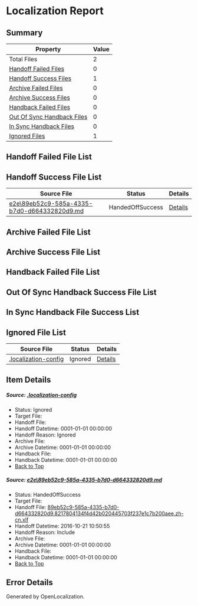 # <a name='report-top'></a> Localization Report

## Summary
 Property | Value 
 -------- | ----- 
 Total Files | 2
[ Handoff Failed Files ](#handoff-failed-list)| 0
[ Handoff Success Files ](#handoff-success-list)| 1
[ Archive Failed Files ](#archive-failed-list)| 0
[ Archive Success Files ](#archive-success-list)| 0
[ Handback Failed Files ](#handback-failed-list)| 0
[ Out Of Sync Handback Files ](#outofsync-handback-success-list)| 0
[ In Sync Handback Files ](#insync-handback-success-list)| 0
[ Ignored Files ](#ignored-list)| 1

## <a name='handoff-failed-list'></a> Handoff Failed File List

## <a name='handoff-success-list'></a> Handoff Success File List
 Source File | Status | Details 
 ----------- | ------ | ------- 
 [e2e\89eb52c9-585a-4335-b7d0-d664332820d9.md](https://github.com/OpenLocalizationTestOrg/ol-test0/blob/b27728c3650ae3f85941689cfef80e62b31310ff/e2e/89eb52c9-585a-4335-b7d0-d664332820d9.md) | HandedOffSuccess | [Details](#d707f952c99482f31ed1c06b83bc4a6b243f2e591)

## <a name='archive-failed-list'></a> Archive Failed File List

## <a name='archive-success-list'></a> Archive Success File List

## <a name='handback-failed-list'></a> Handback Failed File List

## <a name='outofsync-handback-success-list'></a> Out Of Sync Handback Success File List

## <a name='insync-handback-success-list'></a> In Sync Handback File Success List

## <a name='ignored-list'></a> Ignored File List
 Source File | Status | Details 
 ----------- | ------ | ------- 
 [.localization-config](https://github.com/OpenLocalizationTestOrg/ol-test0/blob/b27728c3650ae3f85941689cfef80e62b31310ff/.localization-config) | Ignored | [Details](#c268a05ecaa7ec85942ed632c29928ee5bd6da8d0)

## Item Details
##### <a name='c268a05ecaa7ec85942ed632c29928ee5bd6da8d0'></a> Source: [.localization-config](https://github.com/OpenLocalizationTestOrg/ol-test0/blob/b27728c3650ae3f85941689cfef80e62b31310ff/.localization-config)
* Status: Ignored
* Target File: 
* Handoff File: 
* Handoff Datetime: 0001-01-01 00:00:00
* Handoff Reason: Ignored
* Archive File: 
* Archive Datetime: 0001-01-01 00:00:00
* Handback File: 
* Handback Datetime: 0001-01-01 00:00:00
* [Back to Top](#report-top)

##### <a name='d707f952c99482f31ed1c06b83bc4a6b243f2e591'></a> Source: [e2e\89eb52c9-585a-4335-b7d0-d664332820d9.md](https://github.com/OpenLocalizationTestOrg/ol-test0/blob/b27728c3650ae3f85941689cfef80e62b31310ff/e2e/89eb52c9-585a-4335-b7d0-d664332820d9.md)
* Status: HandedOffSuccess
* Target File: 
* Handoff File: [89eb52c9-585a-4335-b7d0-d664332820d9.8217804134f4d42b020445703f237e1c7b200aee.zh-cn.xlf](https://github.com/OpenLocalizationTestOrg/ol-test0-handoff/blob/6b28d3b23b95829dfd3e9a65be3c424cf494c491/ol-handoff/OpenLocalizationTestOrg/ol-test0-zhcn/shujia/ht/89eb52c9-585a-4335-b7d0-d664332820d9.8217804134f4d42b020445703f237e1c7b200aee.zh-cn.xlf)
* Handoff Datetime: 2016-10-21 10:50:55
* Handoff Reason: Include
* Archive File: 
* Archive Datetime: 0001-01-01 00:00:00
* Handback File: 
* Handback Datetime: 0001-01-01 00:00:00
* [Back to Top](#report-top)


## Error Details

Generated by OpenLocalization.
